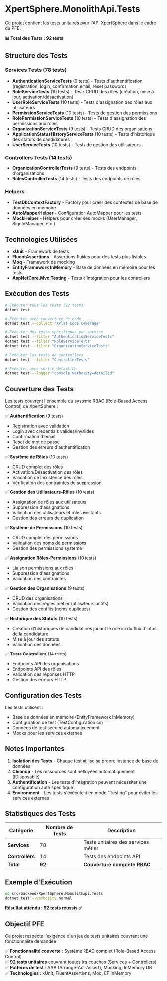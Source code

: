 # XpertSphere.MonolithApi.Tests

Ce projet contient les tests unitaires pour l'API XpertSphere dans le cadre du PFE.

**📊 Total des Tests : 92 tests**

## Structure des Tests

### Services Tests (78 tests)
- **AuthenticationServiceTests** (9 tests) - Tests d'authentification (registration, login, confirmation email, reset password)
- **RoleServiceTests** (10 tests) - Tests CRUD des rôles (création, mise à jour, activation/désactivation)
- **UserRoleServiceTests** (10 tests) - Tests d'assignation des rôles aux utilisateurs
- **PermissionServiceTests** (10 tests) - Tests de gestion des permissions
- **RolePermissionServiceTests** (10 tests) - Tests d'assignation des permissions aux rôles
- **OrganizationServiceTests** (9 tests) - Tests CRUD des organisations
- **ApplicationStatusHistoryServiceTests** (10 tests) - Tests d'historique des statuts de candidatures
- **UserServiceTests** (10 tests) - Tests de gestion des utilisateurs

### Controllers Tests (14 tests)
- **OrganizationControllerTests** (9 tests) - Tests des endpoints d'organisations
- **RolesControllerTests** (14 tests) - Tests des endpoints de rôles

### Helpers
- **TestDbContextFactory** - Factory pour créer des contextes de base de données en mémoire
- **AutoMapperHelper** - Configuration AutoMapper pour les tests
- **MockHelper** - Helpers pour créer des mocks (UserManager, SignInManager, etc.)

## Technologies Utilisées

- **xUnit** - Framework de tests
- **FluentAssertions** - Assertions fluides pour des tests plus lisibles
- **Moq** - Framework de mocking
- **EntityFramework InMemory** - Base de données en mémoire pour les tests
- **AspNetCore.Mvc.Testing** - Tests d'intégration pour les controllers

## Exécution des Tests

```bash
# Exécuter tous les tests (92 tests)
dotnet test

# Exécuter avec couverture de code
dotnet test --collect:"XPlat Code Coverage"

# Exécuter des tests spécifiques par service
dotnet test --filter "AuthenticationServiceTests"
dotnet test --filter "RoleServiceTests"
dotnet test --filter "OrganizationServiceTests"

# Exécuter les tests de controllers
dotnet test --filter "ControllerTests"

# Exécuter avec sortie détaillée
dotnet test --logger "console;verbosity=detailed"
```

## Couverture des Tests

Les tests couvrent l'ensemble du système RBAC (Role-Based Access Control) de XpertSphere :

✅ **Authentification** (9 tests)
- Registration avec validation
- Login avec credentials valides/invalides
- Confirmation d'email
- Reset de mot de passe
- Gestion des erreurs d'authentification

✅ **Système de Rôles** (10 tests)
- CRUD complet des rôles
- Activation/Désactivation des rôles
- Validation de l'existence des rôles
- Vérification des contraintes de suppression

✅ **Gestion des Utilisateurs-Rôles** (10 tests)
- Assignation de rôles aux utilisateurs
- Suppression d'assignations
- Validation des utilisateurs et rôles existants
- Gestion des erreurs de duplication

✅ **Système de Permissions** (10 tests)
- CRUD complet des permissions
- Validation des noms de permissions
- Gestion des permissions système

✅ **Assignation Rôles-Permissions** (10 tests)
- Liaison permissions aux rôles
- Suppression d'assignations
- Validation des contraintes

✅ **Gestion des Organisations** (9 tests)
- CRUD des organisations
- Validation des règles métier (utilisateurs actifs)
- Gestion des conflits (noms dupliqués)

✅ **Historique des Statuts** (10 tests)
- Création d'historiques de candidatures jouant le role ici du flux d'infos de la candidature
- Mise à jour des statuts
- Validation des données

✅ **Tests Controllers** (14 tests)
- Endpoints API des organisations
- Endpoints API des rôles
- Validation des réponses HTTP
- Gestion des erreurs HTTP

## Configuration des Tests

Les tests utilisent :
- Base de données en mémoire (EntityFramework InMemory)
- Configuration de test (TestConfiguration.cs)
- Données de test seeded automatiquement
- Mocks pour les services externes

## Notes Importantes

1. **Isolation des Tests** - Chaque test utilise sa propre instance de base de données
2. **Cleanup** - Les ressources sont nettoyées automatiquement (IDisposable)
3. **Authentification** - Les tests d'intégration peuvent nécessiter une configuration auth spécifique
4. **Environment** - Les tests s'exécutent en mode "Testing" pour éviter les services externes

## Statistiques des Tests

| Catégorie | Nombre de Tests | Description |
|-----------|-----------------|-------------|
| **Services** | 78 | Tests unitaires des services métier |
| **Controllers** | 14 | Tests des endpoints API |
| **Total** | **92** | **Couverture complète RBAC** |

## Exemple d'Exécution

```bash
cd src/backend/XpertSphere.MonolithApi.Tests
dotnet test --verbosity normal
```

**Résultat attendu : 92 tests réussis ✅**

## Objectif PFE

Ce projet respecte l'exigence d'un jeu de tests unitaires couvrant une fonctionnalité demandée

✅ **Fonctionnalité couverte** : Système RBAC complet (Role-Based Access Control)  
✅ **92 tests unitaires** couvrant toutes les couches (Services + Controllers)  
✅ **Patterns de test** : AAA (Arrange-Act-Assert), Mocking, InMemory DB  
✅ **Technologies** : xUnit, FluentAssertions, Moq, EF InMemory